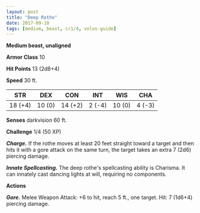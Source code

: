 ```yaml
---
layout: post
title: "Deep Rothe"
date: 2017-09-10
tags: [medium, beast, cr1/4, volos-guide]
---
```


**Medium beast, unaligned**

**Armor Class** 10

**Hit Points** 13 (2d8+4)

**Speed** 30 ft.

|   STR   |   DEX   |   CON   |   INT   |   WIS   |   CHA   |
|:-----:|:-----:|:-----:|:-----:|:-----:|:-----:|
| 18 (+4) | 10 (0) | 14 (+2) | 2 (-4) | 10 (0) | 4 (-3) |

**Senses** darkvision 60 ft.

**Challenge** 1/4 (50 XP)

***Charge.*** If the rothe moves at least 20 feet straight toward a target and then hits it with a gore attack on the same turn, the target takes an extra 7 (2d6) piercing damage.

***Innate Spellcasting.*** The deep rothe's spellcasting ability is Charisma. It can innately cast dancing lights at will, requiring no components.

**Actions**

***Gore.*** Melee Weapon Attack: +6 to hit, reach 5 ft., one target. Hit: 7 (1d6+4) piercing damage.

